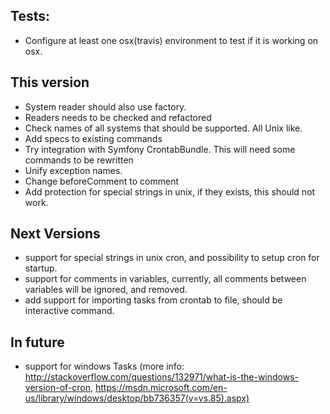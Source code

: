 Tests:
------
* Configure at least one osx(travis) environment to test if it is working on osx.

This version
------------
* System reader should also use factory.
* Readers needs to be checked and refactored
* Check names of all systems that should be supported. All Unix like.
* Add specs to existing commands
* Try integration with Symfony CrontabBundle. This will need some commands to be rewritten
* Unify exception names.
* Change beforeComment to comment
* Add protection for special strings in unix, if they exists, this should not work.

Next Versions
-------------
* support for special strings in unix cron, and possibility to setup cron for startup.
* support for comments in variables, currently, all comments between variables will be ignored, and removed.
* add support for importing tasks from crontab to file, should be interactive command.

In future
---------
* support for windows Tasks (more info: http://stackoverflow.com/questions/132971/what-is-the-windows-version-of-cron, https://msdn.microsoft.com/en-us/library/windows/desktop/bb736357(v=vs.85).aspx)
